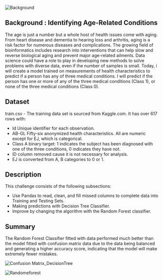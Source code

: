 ![Background](https://github.com/lisahh986/ICR-Related-Conditions/assets/119891031/644f1129-a966-4e14-9963-d29519288ecf)

## Background : Identifying Age-Related Conditions 

The age is just a number but a whole host of health issues come with aging. From heart disease and dementia to hearing loss and arthritis, aging is a risk factor for numerous diseases and complications. The growing field of bioinformatics includes research into interventions that can help slow and reverse biological aging and prevent major age-related ailments. Data science could have a role to play in developing new methods to solve problems with diverse data, even if the number of samples is small. 
Today, i will create a model trained on measurements of health characteristics to predict if a person has any of three medical conditions. I will predict if the person has one or more of any of the three medical conditions (Class 1), or none of the three medical conditions (Class 0).


## Dataset

train.csv - The training data set is sourced from Kaggle.com. It has over 617 rows with:  
- Id Unique identifier for each observation.  
- AB-GL Fifty-six anonymized health characteristics. All are numeric except for EJ, which is categorical.  
- Class A binary target: 1 indicates the subject has been diagnosed with one of the three conditions, 0 indicates they have not. 
- ID column removed cause it is not necessary for analysis. 
- EJ is converted from A, B categories to 0 or 1.

 
## Description

This challenge consists of the following subsections:

- Use Pandas to read, clean, and fill missed columns to complete data into Training and Testing Sets.
- Making predictions with Decision Tree Classifier.
- Improve by changing the algorithm with the Random Forest classifier. 
 
 
## Summary
 
The Random Forest Classifier fitted with data performed much better than the model fitted with confusion matrix data due to the data being balanced and generating a higher accuracy score, indicating that the model will make extremely fewer mistakes.

![Confusion Matrix_DecisionTree](https://github.com/lisahh986/ICR-Related-Conditions/assets/119891031/16343031-50e5-4123-aaad-b7637d42605a)

![Randomeforest](https://github.com/lisahh986/ICR-Related-Conditions/assets/119891031/5abab84a-bdaf-4efc-8110-eeafc75818f6)



